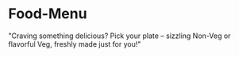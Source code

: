 # Food-Menu
"Craving something delicious? Pick your plate – sizzling Non-Veg or flavorful Veg, freshly made just for you!"

